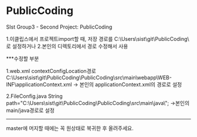 # PublicCoding
SIst Group3 - Second Project: PublicCoding

1.이클립스에서 프로젝트import할 때, 저장 경로를 C:\Users\sist\git\PublicCoding\ 로 설정하거나
2.본인의 디렉토리에서 경로 수정해서 사용

***수정할 부분

1.web.xml
contextConfigLocation경로
C:\Users\sist\git\PublicCoding\PublicCoding\src\main\webapp\WEB-INF\applicationContext.xml
-> 본인의 applicationContext.xml의 경로로 설정

2.FileConfig.java
String path="C:\\Users\\sist\\git\\PublicCoding\\PublicCoding\\src\\main\\java\\";
->본인의 main/java경로로 설정

******
master에 머지할 때에는 꼭 원상태로 복귀한 후 올려주세요.
